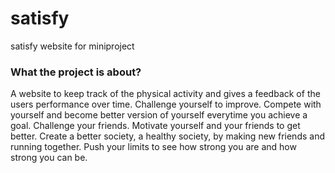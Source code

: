 # satisfy
satisfy website for miniproject

### What the project is about? ###
A website to keep track of the physical activity and gives a feedback of the users performance over time.
Challenge yourself to improve.
Compete with yourself and become better version of yourself everytime you achieve a goal.
Challenge your friends. Motivate yourself and your friends to get better.
Create a better society, a healthy society, by making new friends and running together.
Push your limits to see how strong you are and how strong you can be.

